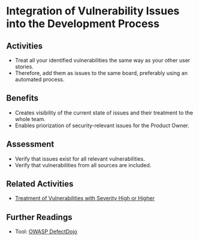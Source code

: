 # Integration of Vulnerability Issues into the Development Process

## Activities

- Treat all your identified vulnerabilities the same way as your other user stories.
- Therefore, add them as issues to the same board, preferably using an automated process.

## Benefits

- Creates visibility of the current state of issues and their treatment to the whole team.
- Enables priorization of security-relevant issues for the Product Owner.

## Assessment

- Verify that issues exist for all relevant vulnerabilities.
- Verify that vulnerabilities from all sources are included.

## Related Activities

- [Treatment of Vulnerabilities with Severity High or Higher](treatment-of-vulnerabilities-with-severity-high-or-higher.md)

## Further Readings

- Tool: [OWASP DefectDojo](https://github.com/DefectDojo/django-DefectDojo)

